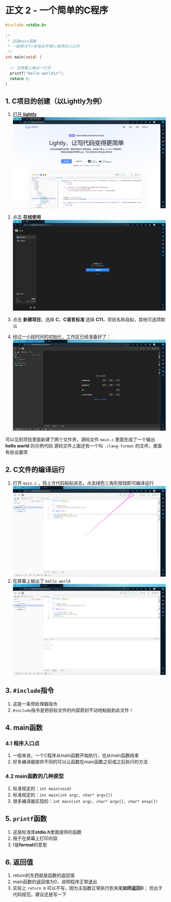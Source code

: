 # 正文 2 - 一个简单的C程序

```c
#include <stdio.h>

/*
 * 这是main函数
 * 一般情况下(有宿主环境)c程序的入口点
 */
int main(void) {

  // 在屏幕上输出一行字
  printf("hello world\n");
  return 0;
}
```

## 1. C项目的创建（以Lightly为例）

1. [打开 **lightly**
  ![打开lightly](/images/m001/m00101.png "打开lightly")](https://lightly.teamcode.com/)

2. 点击 **在线使用**
  ![在线使用](/images/m001/m00102.png "在线使用")

3. 点击 **新建项目**，选择 **C**，**C语言标准** 选择 **C11**，项目名称自拟，其他可选项默认

4. 经过一小段时间的初始化，工作区已经准备好了：
  ![工作区准备完毕](/images/m001/m00103.png)

  可以见到项目里面新建了两个文件夹，源码文件 `main.c` 里面生成了一个输出 **hello world** 的示例代码
  源码文件上面还有一个叫 `.clang-format` 的文件，里面有些设置项

## 2. C文件的编译运行

1. 打开 `main.c` ，将上方代码粘贴进去，点击绿色三角形按钮即可编译运行
  ![编译运行](/images/m001/m00104.png "编译运行")
2. 在屏幕上输出了 `hello world`
  ![hello world](/images/m001/m00105.png "hello world")

## 3. `#include`指令

1. 这是一条预处理器指令
2. `#include`指令是把目标文件的内容原封不动地粘贴到此文件！

## 4. main函数

### 4.1 程序入口点

1. 一般来说，一个C程序从main函数开始执行，也从main函数结束
2. 好多编译器提供不同的可以让函数在main函数之前或之后执行的方法

### 4.2 main函数的几种原型

1. 标准规定的：`int main(void)`
2. 标准规定的：`int main(int argc, char* argv[])`
3. 很多编译器实现的：`int main(int argc, char* argv[], char* envp[])`

## 5. `printf`函数

1. 这是标准库**stdio.h**里面提供的函数
2. 用于在屏幕上打印内容
3. f是**format**的意思

## 6. 返回值

1. return的东西就是函数的返回值
2. main函数的返回值为0，说明程序正常退出
3. 实际上 `return 0` 可以不写，因为主函数正常执行到末尾**如同返回0**；
  但出于代码规范，建议还是写一下
